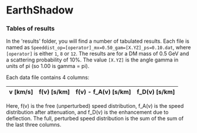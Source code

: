 # EarthShadow

### Tables of results

In the 'results' folder, you will find a number of tabulated results. Each file is named as `Speeddist_op=[operator]_mx=0.50_gam=[X.YZ]_ps=0.10.dat`, where `[operator]` is either `1`, `8` or `12`. The results are for a DM mass of 0.5 GeV and a scattering probability of 10%. The value `[X.YZ]` is the angle gamma in units of pi (so 1.00 is gamma = pi).

Each data file contains 4 columns:

| v [km/s]   | f(v) [s/km]    | f(v) - f\_A(v) [s/km]  | f\_D(v) [s/km] |
| --- | --- | --- | --- |

Here, f(v) is the free (unperturbed) speed distribution, f\_A(v) is the speed distribution after attenuation, and f\_D(v) is the enhancement due to deflection. The full, perturbed speed distribution is the sum of the sum of the last three columns.
